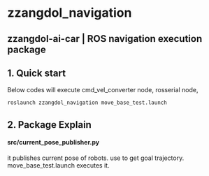 # zzangdol_navigation
## zzangdol-ai-car | ROS navigation execution package

## 1. Quick start

Below codes will execute cmd_vel_converter node, rosserial node,
```bash
roslaunch zzangdol_navigation move_base_test.launch   
```

## 2. Package Explain

#### src/current_pose_publisher.py
it publishes current pose of robots. use to get goal trajectory. move_base_test.launch executes it.



